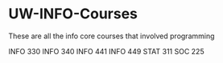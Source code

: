 # UW-INFO-Courses

These are all the info core courses that involved programming

INFO 330
INFO 340
INFO 441
INFO 449
STAT 311
SOC 225
